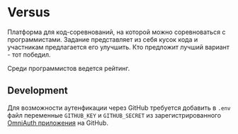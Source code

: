 # Versus

Платформа для код-соревнований, на которой можно соревноваться с программистами.
Задание представляет из себя кусок кода и участникам предлагается его улучшить.
Кто предложит лучший вариант - тот победил.

Среди программистов ведется рейтинг.

## Development

Для возможности аутенфикации через GitHub требуется добавить в `.env` файл переменные 
`GITHUB_KEY` и `GITHUB_SECRET` из зарегистрированного [OmniAuth приложения](https://github.com/settings/developers) 
на GitHub.
